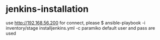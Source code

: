 # jenkins-installation
use http://192.168.56.200 for connect, please
$ ansible-playbook -i inventory/stage  installjenkins.yml -c paramiko
default user and pass are used